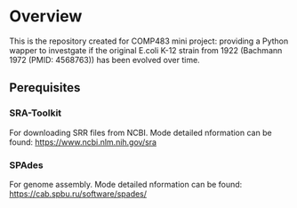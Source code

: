 # Overview
This is the repository created for COMP483 mini project: providing a Python wapper to investgate if the original E.coli K-12 strain from 1922 (Bachmann 1972 (PMID: 4568763)) has been evolved over time.

## Perequisites
### SRA-Toolkit
For downloading SRR files from NCBI. Mode detailed nformation can be found: https://www.ncbi.nlm.nih.gov/sra


### SPAdes
For genome assembly. Mode detailed nformation can be found: https://cab.spbu.ru/software/spades/


